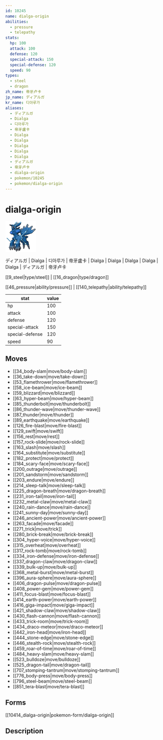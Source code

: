 ```yaml
---
id: 10245
name: dialga-origin
abilities:
  - pressure
  - telepathy
stats:
  hp: 100
  attack: 100
  defense: 120
  special-attack: 150
  special-defense: 120
  speed: 90
types:
  - steel
  - dragon
zh_name: 帝牙卢卡
jp_name: ディアルガ
kr_name: 디아루가
aliases:
  - ディアルガ
  - Dialga
  - 디아루가
  - 帝牙盧卡
  - Dialga
  - Dialga
  - Dialga
  - Dialga
  - Dialga
  - ディアルガ
  - 帝牙卢卡
  - dialga-origin
  - pokemon/10245
  - pokemon/dialga-origin
---
```

# dialga-origin

![](https://raw.githubusercontent.com/PokeAPI/sprites/master/sprites/pokemon/10245.png)

ディアルガ | Dialga | 디아루가 | 帝牙盧卡 | Dialga | Dialga | Dialga | Dialga | Dialga | ディアルガ | 帝牙卢卡

[[9_steel|type/steel]] | [[16_dragon|type/dragon]]

[[46_pressure|ability/pressure]] | [[140_telepathy|ability/telepathy]]

|stat|value|
|---|---|
|hp|100|
|attack|100|
|defense|120|
|special-attack|150|
|special-defense|120|
|speed|90|


## Moves

- [[34_body-slam|move/body-slam]]
- [[36_take-down|move/take-down]]
- [[53_flamethrower|move/flamethrower]]
- [[58_ice-beam|move/ice-beam]]
- [[59_blizzard|move/blizzard]]
- [[63_hyper-beam|move/hyper-beam]]
- [[85_thunderbolt|move/thunderbolt]]
- [[86_thunder-wave|move/thunder-wave]]
- [[87_thunder|move/thunder]]
- [[89_earthquake|move/earthquake]]
- [[126_fire-blast|move/fire-blast]]
- [[129_swift|move/swift]]
- [[156_rest|move/rest]]
- [[157_rock-slide|move/rock-slide]]
- [[163_slash|move/slash]]
- [[164_substitute|move/substitute]]
- [[182_protect|move/protect]]
- [[184_scary-face|move/scary-face]]
- [[200_outrage|move/outrage]]
- [[201_sandstorm|move/sandstorm]]
- [[203_endure|move/endure]]
- [[214_sleep-talk|move/sleep-talk]]
- [[225_dragon-breath|move/dragon-breath]]
- [[231_iron-tail|move/iron-tail]]
- [[232_metal-claw|move/metal-claw]]
- [[240_rain-dance|move/rain-dance]]
- [[241_sunny-day|move/sunny-day]]
- [[246_ancient-power|move/ancient-power]]
- [[263_facade|move/facade]]
- [[271_trick|move/trick]]
- [[280_brick-break|move/brick-break]]
- [[304_hyper-voice|move/hyper-voice]]
- [[315_overheat|move/overheat]]
- [[317_rock-tomb|move/rock-tomb]]
- [[334_iron-defense|move/iron-defense]]
- [[337_dragon-claw|move/dragon-claw]]
- [[339_bulk-up|move/bulk-up]]
- [[368_metal-burst|move/metal-burst]]
- [[396_aura-sphere|move/aura-sphere]]
- [[406_dragon-pulse|move/dragon-pulse]]
- [[408_power-gem|move/power-gem]]
- [[411_focus-blast|move/focus-blast]]
- [[414_earth-power|move/earth-power]]
- [[416_giga-impact|move/giga-impact]]
- [[421_shadow-claw|move/shadow-claw]]
- [[430_flash-cannon|move/flash-cannon]]
- [[433_trick-room|move/trick-room]]
- [[434_draco-meteor|move/draco-meteor]]
- [[442_iron-head|move/iron-head]]
- [[444_stone-edge|move/stone-edge]]
- [[446_stealth-rock|move/stealth-rock]]
- [[459_roar-of-time|move/roar-of-time]]
- [[484_heavy-slam|move/heavy-slam]]
- [[523_bulldoze|move/bulldoze]]
- [[525_dragon-tail|move/dragon-tail]]
- [[707_stomping-tantrum|move/stomping-tantrum]]
- [[776_body-press|move/body-press]]
- [[796_steel-beam|move/steel-beam]]
- [[851_tera-blast|move/tera-blast]]

## Forms



[[10414_dialga-origin|pokemon-form/dialga-origin]]

## Description



